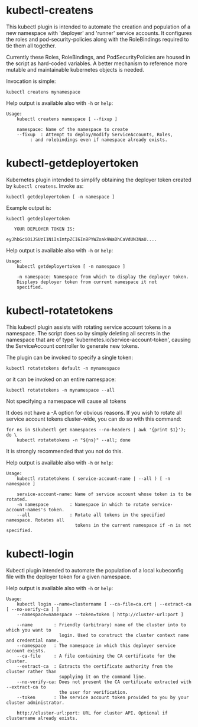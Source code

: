 <!--
###########################################################################
# Various Kubectl Artifacts (kubectl-login, kubectl-createns,             #
#    kubect-rotatetokens, kubectl-getdeployertoken                        #
# Copyright (C) 2021 CJ Oster (ocj@vmware.com)                            #
#                                                                         #
# This program is free software: you can redistribute it and/or modify    #
# it under the terms of the GNU Lesser General Public License as          #
# published by the Free Software Foundation, either version 3 of the      #
# License, or (at your option) any later version.                         #
#                                                                         #
# This program is distributed in the hope that it will be useful, but     #
# WITHOUT ANY WARRANTY; without even the implied warranty of              #
# MERCHANTABILITY or FITNESS FOR A PARTICULAR PURPOSE. See the GNU Lesser #
# General Public License for more details.                                #
#                                                                         #
# You should have received a copy of the GNU Lesser General Public        #
# License along with this program. If not, see                            #
# <https://www.gnu.org/licenses/>.                                        #
###########################################################################
-->

# kubectl-createns

This kubectl plugin is intended to automate the creation and population
of a new namespace with 'deployer' and 'runner' service accounts. It
configures the roles and pod-security-policies along with the
RoleBindings required to tie them all together.

Currently these Roles, RoleBindings, and PodSecurityPolicies are housed
in the script as hard-coded variables. A better mechanism to reference
more mutable and maintainable kubernetes objects is needed.

Invocation is simple:

    kubectl createns mynamespace

Help output is available also with `-h` or `help`:

    Usage:
        kubectl createns namespace [ --fixup ]
        
        namespace: Name of the namespace to create
        --fixup  : Attempt to deploy/modify ServiceAccounts, Roles,
        	 : and rolebindings even if namespace already exists.

# kubectl-getdeployertoken

Kubernetes plugin intended to simplify obtaining the deployer token
created by `kubectl createns`. Invoke as:

    kubectl getdeployertoken [ -n namespace ]

Example output is:

    kubectl getdeployertoken
    
       YOUR DEPLOYER TOKEN IS:
    
    eyJhbGciOiJSUzI1NiIsImtpZCI6InBPYWZoak9WaDhCaVdUN3NaU....

Help output is available also with `-h` or `help`:

    Usage:
        kubectl getdeployertoken [ -n namespace ]
        
        -n namespace: Namespace from which to display the deployer token.
        Displays deployer token from current namespace it not
        specified.

# kubectl-rotatetokens

This kubectl plugin assists with rotating service account tokens in a
namespace. The script does so by simply deleting all secrets in the
namespace that are of type 'kubernetes.io/service-account-token',
causing the ServiceAccount controller to generate new tokens.

The plugin can be invoked to specify a single token:

    kubectl rotatetokens default -n mynamespace

or it can be invoked on an entire namespace:

    kubectl rotatetokens -n mynamespace --all

Not specifying a namespace will cause all tokens

It does not have a -A option for obvious reasons. If you wish to
rotate all service account tokens cluster-wide, you can do so with
this command:

    for ns in $(kubectl get namespaces --no-headers | awk '{print $1}'); do \
        kubectl rotatetokens -n "${ns}" --all; done

It is strongly recommended that you not do this.

Help output is available also with `-h` or `help`:

    Usage:
        kubectl rotatetokens ( service-account-name | --all ) [ -n namespace ]
        
        service-account-name: Name of service account whose token is to be rotated.
        -n namespace        : Namespace in which to rotate service-account-names's token.
        --all               : Rotate all tokens in the specified namespace. Rotates all
                              tokens in the current namespace if -n is not specified.

# kubectl-login

Kubectl plugin intended to automate the population of a local kubeconfig
file with the deployer token for a given namespace.

Help output is available also with `-h` or `help`:

    Usage:
        kubectl login --name=clustername [ --ca-file=ca.crt | --extract-ca [ --no-verify-ca ] ]
        --namespace=namespace --token=token [ http://cluster-url:port ]
        
        --name        : Friendly (arbitrary) name of the cluster into to which you want to
                        login. Used to construct the cluster context name and credential name.
        --namespace   : The namespace in which this deployer service account exists.
        --ca-file     : A file containing the CA certificate for the cluster.
        --extract-ca  : Extracts the certificate authority from the cluster rather than
                        supplying it on the command line.
        --no-verify-ca: Does not present the CA certificate extracted with --extract-ca to
                        the user for verification.
        --token       : The service account token provided to you by your cluster administrator.
        
        http://cluster-url:port: URL for cluster API. Optional if clustername already exists.
